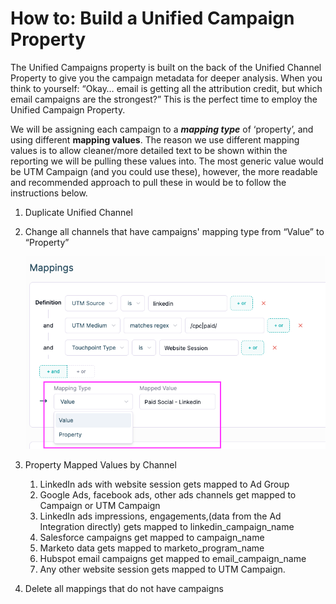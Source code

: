 # How to: Build a Unified Campaign Property

The Unified Campaigns property is built on the back of the Unified Channel Property to give you the campaign metadata for deeper analysis. When you think to yourself: “Okay… email is getting all the attribution credit, but which email campaigns are the strongest?” This is the perfect time to employ the Unified Campaign Property. 

We will be assigning each campaign to a ***mapping type*** of ‘property’, and using different **mapping values**. The reason we use different mapping values is to allow cleaner/more detailed text to be shown within the reporting we will be pulling these values into. The most generic value would be UTM Campaign (and you could use these), however, the more readable and recommended approach to pull these in would be to follow the instructions below.

1. Duplicate Unified Channel
2. Change all channels that have campaigns' mapping type from “Value” to “Property”
    
    ![Screenshot 2024-07-22 at 11.51.53 AM.png](How%20to%20Build%20a%20Unified%20Campaign%20Property%20b95595d1aae34d29ad34e69663ee442f/Screenshot_2024-07-22_at_11.51.53_AM.png)
    
3. Property Mapped Values by Channel
    1. LinkedIn ads with website session gets mapped to Ad Group
    2. Google Ads, facebook ads, other ads channels get mapped to Campaign or UTM Campaign
    3. LinkedIn ads impressions, engagements,(data from the Ad Integration directly) gets mapped to linkedin_campaign_name
    4. Salesforce campaigns get mapped to campaign_name
    5. Marketo data gets mapped to marketo_program_name
    6. Hubspot email campaigns get mapped to email_campaign_name
    7.  Any other website session gets mapped to UTM Campaign.
4. Delete all mappings that do not have campaigns